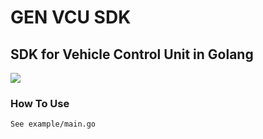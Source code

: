 # GEN VCU SDK

## SDK for Vehicle Control Unit in Golang

![](https://github.com/pudjamansyurin/gen.vcu.sdk/actions/workflows/test.yml/badge.svg)

### How To Use

`See example/main.go`
